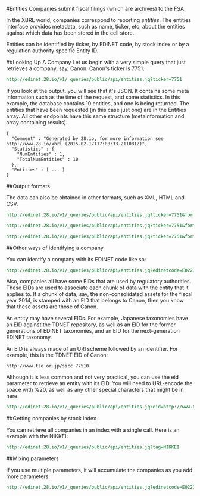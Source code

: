 #Entities
Companies submit fiscal filings (which are archives) to the FSA.

In the XBRL world, companies correspond to reporting *entities*. The entities interface provides metadata, such as name, ticker, etc, about the entities against which data has been stored in the cell store.

Entities can be identified by ticker, by EDINET code, by stock index or by a regulation authority specific Entity ID.

##Looking Up A Company
Let us begin with a very simple query that just retrieves a company, say, Canon. Canon's ticker is 7751.


```REST
http://edinet.28.io/v1/_queries/public/api/entities.jq?ticker=7751
```

If you look at the output, you will see that it's JSON. It contains some meta information such as the time of the request, and some statistics. In this example, the database contains 10 entities, and one is being returned.
The entities that have been requested (in this case just one) are in the Entities array. All other endpoints have this same structure (metainformation and array containing results).

    {
      "Comment" : "Generated by 28.io, for more information see http://www.28.io/xbrl (2015-02-17T17:08:33.211081Z)",
      "Statistics" : {
        "NumEntities" : 1,
        "TotalNumEntities" : 10
      },
      "Entities" : [ ... ]
    }

##Output formats

The data can also be obtained in other formats, such as XML, HTML and CSV.

```REST
http://edinet.28.io/v1/_queries/public/api/entities.jq?ticker=7751&format=xml
```

```REST
http://edinet.28.io/v1/_queries/public/api/entities.jq?ticker=7751&format=csv
```

```REST
http://edinet.28.io/v1/_queries/public/api/entities.jq?ticker=7751&format=html
```

##Other ways of identifying a company

You can identify a company with its EDINET code like so:

```REST
http://edinet.28.io/v1/_queries/public/api/entities.jq?edinetcode=E02274
```

Also, companies all have some EIDs that are used by regulatory authorities. These EIDs are used to associate each chunk of data with the entity that it applies to. If a chunk of data, say, the non-consolidated assets for the fiscal year 2014, is stamped with an EID that belongs to Canon, then you know that these assets are those of Canon.

An entity may have several EIDs. For example, Japanese taxonomies have an EID against the TDNET repository, as well as an EID for the former generations of EDINET taxonomies, and an EID for the next-generation EDINET taxonomy.

An EID is always made of an URI scheme followed by an identifier. For example, this is the TDNET EID of Canon:

    http://www.tse.or.jp/sicc 77510

Although it is less common and not very practical, you can use the eid parameter to retrieve an entity with its EID. You will need to URL-encode the space with %20, as well as any other special characters that might be in here.

```REST
http://edinet.28.io/v1/_queries/public/api/entities.jq?eid=http://www.tse.or.jp/sicc%2077510
```

##Getting companies by stock index

You can retrieve all companies in an index with a single call. Here is an example with the NIKKEI:

```REST
http://edinet.28.io/v1/_queries/public/api/entities.jq?tag=NIKKEI
```

##Mixing parameters

If you use multiple parameters, it will accumulate the companies as you add more parameters:

```REST
http://edinet.28.io/v1/_queries/public/api/entities.jq?edinetcode=E02274&ticker=9432&tag=NIKKEI
```
